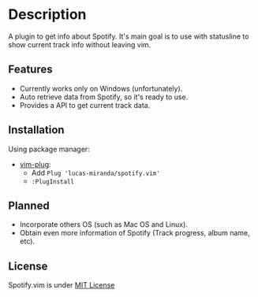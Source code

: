 # Description
A plugin to get info about Spotify. 
It's main goal is to use with statusline to show current track info without leaving vim.

Features
-----------
- Currently works only on Windows (unfortunately).
- Auto retrieve data from Spotify, so it's ready to use.
- Provides a API to get current track data.

Installation
--------------

Using package manager:

 - [vim-plug](https://github.com/junegunn/vim-plug):
	 - Add `Plug 'lucas-miranda/spotify.vim'` 
	 - `:PlugInstall`

Planned
----------
- Incorporate others OS (such as Mac OS and Linux).
- Obtain even more information of Spotify (Track progress, album name, etc).

License
---------

Spotify.vim is under [MIT License](/LICENSE)
